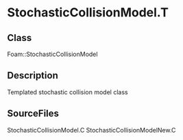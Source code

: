 # StochasticCollisionModel.T 
## Class
Foam::StochasticCollisionModel

## Description
Templated stochastic collision model class

## SourceFiles
StochasticCollisionModel.C
StochasticCollisionModelNew.C

